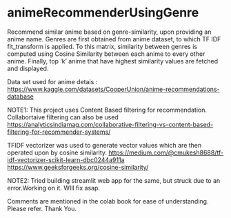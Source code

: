 # animeRecommenderUsingGenre
Recommend similar anime based on genre-similarity, upon providing an anime name. Genres are first obtained from anime dataset, 
to which TF IDF fit_transform is applied. To this matrix, similarity between genres is computed using Cosine Similarity between each anime to 
every other anime. Finally, top ‘k’ anime that have highest similarity values are fetched and displayed. 

Data set used for anime detais : https://www.kaggle.com/datasets/CooperUnion/anime-recommendations-database

NOTE1: This project uses Content Based filtering for recommendation. Collabortaive filtering can also be used
https://analyticsindiamag.com/collaborative-filtering-vs-content-based-filtering-for-recommender-systems/

TFIDF vectorizer was used to generate vector values which are then operated upon by cosine similarity.
https://medium.com/@cmukesh8688/tf-idf-vectorizer-scikit-learn-dbc0244a911a
https://www.geeksforgeeks.org/cosine-similarity/


NOTE2: Tried building streamlit web app for the same, but struck due to an error.Working on it. WIll fix asap.

Comments are mentioned in the colab book for ease of understanding. Please refer.
Thank You.

